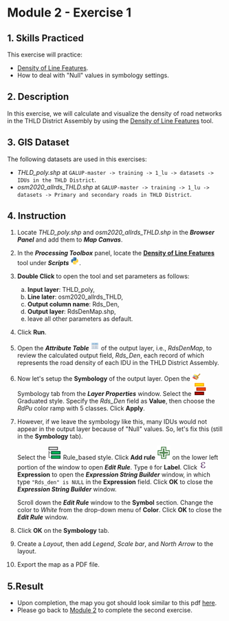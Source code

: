 # Module 2 - Exercise 1

## 1. Skills Practiced

This exercise will practice:

- [Density of Line Features](https://github.com/SERVIR-WA/GALUP/blob/master/training/1_lu/modules/module2.md#21-density-of-line-features).
- How to deal with "Null" values in symbology settings.

## 2. Description

In this exercise, we will calculate and visualize the density of road networks
in the THLD District Assembly by using the
[Density of Line Features](https://github.com/SERVIR-WA/GALUP/blob/master/training/1_lu/modules/module2.md#21-density-of-line-features)
tool.

## 3. GIS Dataset

The following datasets are used in this exercises:

- _THLD\_poly.shp_ at
  `GALUP-master -> training -> 1_lu -> datasets -> IDUs in the THLD District`.
- _osm2020\_allrds\_THLD.shp_  at
  `GALUP-master -> training -> 1_lu -> datasets -> Primary and secondary roads in THLD District`.

## 4. Instruction

1. Locate _THLD\_poly.shp_ and _osm2020\_allrds\_THLD.shp_ in the
   **_Browser Panel_** and add them to **_Map Canvas_**.
2. In the **_Processing Toolbox_** panel, locate the
   **<ins>Density of Line Features</ins>** tool under **_Scripts_**
   <img src="../../../images/M2E1/processingScript.svg" alt= "scripts" width="20">.
3. **Double Click** to open the tool and set parameters as follows:
   <ol type="a">
      <li><b>Input layer</b>: THLD_poly,</li>
      <li><b>Line later</b>: osm2020_allrds_THLD,</li>
      <li><b>Output column name</b>: Rds_Den,</li>
      <li><b>Output layer</b>: RdsDenMap.shp,</li>
      <li>leave all other parameters as default.</li>
   </ol>
4. Click **Run**.
5. Open the **_Attribute Table_**
   <img src="../../../images/M2E1/attributes.svg" alt= "AttrTbl" width="20">
   of the output layer, i.e., _RdsDenMap_, to review the calculated output
   field, _Rds\_Den_, each record of which represents the road density of each
   IDU in the THLD District Assembly.
6. Now let's setup the **Symbology** of the output layer.
   Open the
   <img src="../../../images/M2E1/symbology.svg" alt= "AttrTbl" width="20">
   Symbology tab from the **_Layer Properties_** window.
   Select the ![graduated](../../../images/M2E1/rendererGraduatedSymbol.svg)
   Graduated style.
   Specify the _Rds\_Den_ field as **Value**, then choose the _RdPu_ color ramp
   with 5 classes. Click **Apply**.
7. However, if we leave the symbology like this, many IDUs would not appear in
   the output layer because of "Null" values.
   So, let's fix this (still in the **Symbology** tab).

   Select the ![rule](../../../images/M2E1/rendererRuleBasedSymbol.svg)
   Rule\_based style.
   Click **Add rule** ![addrule](../../../images/M2E1/symbologyAdd.svg) on the
   lower left portion of the window to open **_Edit Rule_**.
   Type `0` for **Label**.
   Click <img src="../../../images/M2E1/mIconExpression.svg" alt= "exp" width="20">
   **Expression** to open the **_Expression String Builder_** window, in which
   type `"Rds_den" is NULL` in the **Expression** field.
   Click **OK** to close the **_Expression String Builder_** window.

   Scroll down the **_Edit Rule_** window to the **Symbol** section.
   Change the color to _White_ from the drop-down menu of **Color**.
   Click **OK** to close the **_Edit Rule_** window.
8. Click **OK** on the **Symbology** tab.
9. Create a _Layout_, then add _Legend_, _Scale bar_, and _North Arrow_ to the
   layout.
10. Export the map as a PDF file.

## 5.Result

- Upon completion, the map you got should look similar to this pdf
  [here](../pdf_maps/M2E1_RdsDenMap.pdf).
- Please go back to
  [Module 2](https://github.com/SERVIR-WA/GALUP/blob/master/training/1_lu/modules/module2.md#3-exercises) to complete the second exercise.
